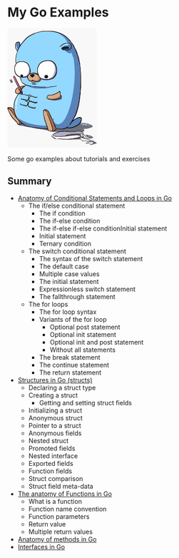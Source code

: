 # My Go Examples

<img src="./images/pet.jpeg" width="200">

Some go examples about tutorials and exercises

## Summary

* [Anatomy of Conditional Statements and Loops in Go](https://medium.com/rungo/anatomy-of-conditional-statements-and-loops-in-go-aa84352cc34d)
  * The if/else conditional statement
    * The if condition
    * The if-else condition
    * The if-else if-else conditionInitial statement
    * Initial statement
    * Ternary condition
  * The switch conditional statement
    * The syntax of the switch statement
    * The default case
    * Multiple case values
    * The initial statement
    * Expressionless switch statement
    * The fallthrough statement
  * The for loops
    * The for loop syntax
    * Variants of the for loop
      * Optional post statement
      * Optional init statement
      * Optional init and post statement
      * Without all statements
    * The break statement
    * The continue statement
    * The return statement
* [Structures in Go (structs)](https://medium.com/rungo/structures-in-go-76377cc106a2)
  * Declaring a struct type
  * Creating a struct
    * Getting and setting struct fields
  * Initializing a struct
  * Anonymous struct
  * Pointer to a struct
  * Anonymous fields
  * Nested struct
  * Promoted fields
  * Nested interface
  * Exported fields
  * Function fields
  * Struct comparison
  * Struct field meta-data
* [The anatomy of Functions in Go](https://medium.com/rungo/the-anatomy-of-functions-in-go-de56c050fe11)
  * What is a function
  * Function name convention
  * Function parameters
  * Return value
  * Multiple return values
* [Anatomy of methods in Go](https://medium.com/rungo/anatomy-of-methods-in-go-f552aaa8ac4a)
* [Interfaces in Go](https://medium.com/rungo/interfaces-in-go-ab1601159b3a)
